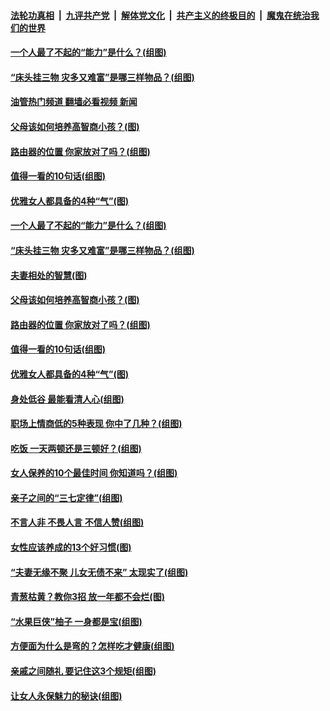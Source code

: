 ####  [法轮功真相](../../../../basic/blob/master/README.md?t=09201701) &nbsp;|&nbsp; [九评共产党](../../../../9ping.md/blob/master/README.md?t=09201701) &nbsp;|&nbsp; [解体党文化](../../../../jtdwh.md/blob/master/README.md?t=09201701)  &nbsp;|&nbsp; [共产主义的终极目的](../../../../gczydzjmd.md/blob/master/README.md?t=09201701) &nbsp;|&nbsp; [魔鬼在统治我们的世界](../../../../mgztzwmdsj.md/blob/master/README.md?t=09201701) 

#### [一个人最了不起的“能力”是什么？(组图)](../pages/p8/1016300.md?t=09201701) 

#### [“床头挂三物 灾多又难富”是哪三样物品？(组图)](../pages/p8/1016126.md?t=09201701) 

#### [油管热门频道 翻墙必看视频 新闻](http://45.76.130.85:81/youtube.html?09201701)

#### [父母该如何培养高智商小孩？(图)](../pages/p8/1016923.md?t=09201701) 

#### [路由器的位置 你家放对了吗？(组图)](../pages/p8/1016293.md?t=09201701) 

#### [值得一看的10句话(组图)](../pages/p8/1016709.md?t=09201701) 

#### [优雅女人都具备的4种“气”(图)](../pages/p8/1017005.md?t=09201701) 

#### [一个人最了不起的“能力”是什么？(组图)](../pages/p8/1016300.md?t=09201701) 

#### [“床头挂三物 灾多又难富”是哪三样物品？(组图)](../pages/p8/1016126.md?t=09201701) 

#### [夫妻相处的智慧(图)](../pages/p8/1017080.md?t=09201701) 

#### [父母该如何培养高智商小孩？(图)](../pages/p8/1016923.md?t=09201701) 

#### [路由器的位置 你家放对了吗？(组图)](../pages/p8/1016293.md?t=09201701) 

#### [值得一看的10句话(组图)](../pages/p8/1016709.md?t=09201701) 

#### [优雅女人都具备的4种“气”(图)](../pages/p8/1017005.md?t=09201701) 

#### [身处低谷 最能看清人心(组图)](../pages/p8/1016124.md?t=09201701) 

#### [职场上情商低的5种表现 你中了几种？(组图)](../pages/p8/1016944.md?t=09201701) 

#### [吃饭 一天两顿还是三顿好？(组图)](../pages/p8/1016777.md?t=09201701) 

#### [女人保养的10个最佳时间 你知道吗？(组图)](../pages/p8/1016866.md?t=09201701) 

#### [亲子之间的“三七定律”(组图)](../pages/p8/1015295.md?t=09201701) 

#### [不言人非 不畏人言 不信人赞(组图)](../pages/p8/1016115.md?t=09201701) 

#### [女性应该养成的13个好习惯(图)](../pages/p8/1016782.md?t=09201701) 

#### [“夫妻无缘不聚 儿女无债不来” 太现实了(组图)](../pages/p8/1015203.md?t=09201701) 

#### [青葱枯黄？教你3招 放一年都不会烂(图)](../pages/p8/1016708.md?t=09201701) 

#### [“水果巨侠”柚子 一身都是宝(组图)](../pages/p8/1016493.md?t=09201701) 

#### [方便面为什么是弯的？怎样吃才健康(组图)](../pages/p8/1016701.md?t=09201701) 

#### [亲戚之间随礼 要记住这3个规矩(组图)](../pages/p8/1016665.md?t=09201701) 

#### [让女人永保魅力的秘诀(组图)](../pages/p8/1016656.md?t=09201701) 

<img src='http://gfw-breaker.win/goodnews/indexes/p8.md' width='0px' height='0px'/>
